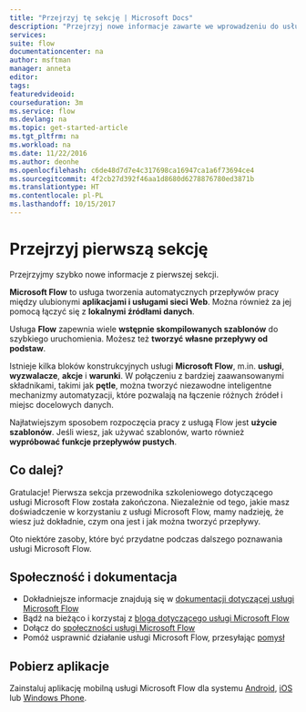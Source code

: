 ```yaml
---
title: "Przejrzyj tę sekcję | Microsoft Docs"
description: "Przejrzyj nowe informacje zawarte we wprowadzeniu do usługi Microsoft Flow."
services: 
suite: flow
documentationcenter: na
author: msftman
manager: anneta
editor: 
tags: 
featuredvideoid: 
courseduration: 3m
ms.service: flow
ms.devlang: na
ms.topic: get-started-article
ms.tgt_pltfrm: na
ms.workload: na
ms.date: 11/22/2016
ms.author: deonhe
ms.openlocfilehash: c6de48d7d7e4c317698ca16947ca1a6f73694ce4
ms.sourcegitcommit: 4f2cb27d392f46aa1d8680d6278876780ed3871b
ms.translationtype: HT
ms.contentlocale: pl-PL
ms.lasthandoff: 10/15/2017
---
```

# <a name="review-the-first-section"></a>Przejrzyj pierwszą sekcję
Przejrzyjmy szybko nowe informacje z pierwszej sekcji.

**Microsoft Flow** to usługa tworzenia automatycznych przepływów pracy między ulubionymi **aplikacjami i usługami sieci Web**.  Można również za jej pomocą łączyć się z **lokalnymi źródłami danych**.

Usługa **Flow** zapewnia wiele **wstępnie skompilowanych szablonów** do szybkiego uruchomienia. Możesz też **tworzyć własne przepływy od podstaw**.   

Istnieje kilka bloków konstrukcyjnych usługi **Microsoft Flow**, m.in. **usługi**, **wyzwalacze**, **akcje** i **warunki**.  W połączeniu z bardziej zaawansowanymi składnikami, takimi jak **pętle**, można tworzyć niezawodne inteligentne mechanizmy automatyzacji, które pozwalają na łączenie różnych źródeł i miejsc docelowych danych.

Najłatwiejszym sposobem rozpoczęcia pracy z usługą Flow jest **użycie szablonów**.  Jeśli wiesz, jak używać szablonów, warto również **wypróbować funkcje przepływów pustych**. 

## <a name="whats-next"></a>Co dalej?
Gratulacje! Pierwsza sekcja przewodnika szkoleniowego dotyczącego usługi Microsoft Flow została zakończona. Niezależnie od tego, jakie masz doświadczenie w korzystaniu z usługi Microsoft Flow, mamy nadzieję, że wiesz już dokładnie, czym ona jest i jak można tworzyć przepływy. 

Oto niektóre zasoby, które być przydatne podczas dalszego poznawania usługi Microsoft Flow.

## <a name="community-and-documentation"></a>Społeczność i dokumentacja
* Dokładniejsze informacje znajdują się w [dokumentacji dotyczącej usługi Microsoft Flow](https://aka.ms/q2613b)
* Bądź na bieżąco i korzystaj z [bloga dotyczącego usługi Microsoft Flow](https://flow.microsoft.com/blog/)
* Dołącz do [społeczności usługi Microsoft Flow](https://powerusers.microsoft.com/t5/Microsoft-Flow-Community/ct-p/FlowCommunity)
* Pomóż usprawnić działanie usługi Microsoft Flow, przesyłając [pomysł](https://powerusers.microsoft.com/t5/Flow-Ideas/idb-p/FlowIdeas)

## <a name="get-the-apps"></a>Pobierz aplikacje
Zainstaluj aplikację mobilną usługi Microsoft Flow dla systemu [Android](https://aka.ms/flowmobiledocsandroid), [iOS](https://aka.ms/flowmobiledocsios) lub [Windows Phone](https://aka.ms/flowmobilewindows).

